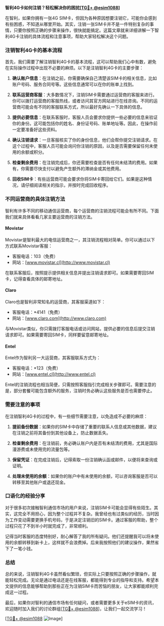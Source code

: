 **智利4G卡如何注销？轻松解决你的困扰[[TG💪+ @esim1088](https://t.me/s/esim1088)]**

在智利，如果你拥有一张4G SIM卡，但因为各种原因想要注销它，可能你会感到有些困惑，不知道从哪里开始。其实，注销一张SIM卡并不是一件特别复杂的事情，只要你按照正确的步骤来操作，很快就能搞定。这篇文章就来详细讲解一下智利4G卡注销的具体流程和注意事项，帮助大家轻松解决这个问题。

### 注销智利4G卡的基本流程

首先，我们需要了解注销智利4G卡的基本流程，这可以帮助我们心中有数，避免在实际操作过程中出现不必要的麻烦。以下是注销智利4G卡的主要步骤：

1. **确认账户信息**：在注销之前，你需要确保自己清楚该SIM卡的相关信息，比如账户号码、服务合同号等。这些信息通常可以在你的账单上找到。
   
2. **联系运营商客服**：大多数情况下，注销SIM卡需要通过运营商的客服来进行。你可以拨打运营商的客服热线，或者访问其官方网站进行在线咨询。不同的运营商可能会有不同的客服联系方式，所以最好先确认一下具体的信息。

3. **提供必要信息**：在联系客服时，客服人员会要求你提供一些必要的信息来验证你的身份。这可能包括你的姓名、身份证号码、账单地址等。因此，在操作前一定要准备好这些资料。

4. **确认注销请求**：一旦客服核实了你的身份信息，他们会帮你提交注销请求。在这个过程中，客服人员可能会询问你注销的原因，以及是否需要保留任何未使用的余额或积分。

5. **检查剩余费用**：在注销完成后，你还需要检查是否有任何未结清的费用。如果有，你需要尽快支付以避免产生额外的滞纳金或其他费用。

6. **回收SIM卡**：有些运营商可能会要求你将SIM卡寄回给它们。如果是这种情况，请仔细阅读相关的指示，并按时完成回收程序。

### 不同运营商的具体注销方法

智利有许多不同的移动通信运营商，每个运营商的注销流程可能会有所不同。下面我们就来具体看看几家主要运营商的注销方法。

#### Movistar
Movistar是智利最大的电信运营商之一，其注销流程相对简单。你可以通过以下方式联系Movistar客服：
- 客服电话：103（免费）
- 网站：[www.movistar.cl](http://www.movistar.cl)

在联系客服后，按照提示提供相关信息并提出注销请求即可。如果需要寄回SIM卡，记得查看具体的邮寄地址。

#### Claro
Claro也是智利非常知名的运营商，其客服渠道如下：
- 客服电话：*4141（免费）
- 网站：[www.claro.com](http://www.claro.com)

与Movistar类似，你只需拨打客服电话或访问网站，提供必要的信息后提交注销请求即可。如果需要寄回SIM卡，同样要留意邮寄地址。

#### Entel
Entel作为智利另一大运营商，其客服联系方式为：
- 客服电话：*123（免费）
- 网站：[www.entel.cl](http://www.entel.cl)

Entel的注销流程也相当简便，只需按照客服指引完成相关步骤即可。需要注意的是，部分套餐可能包含额外的服务，注销时务必确认这些服务是否也需要停止。

### 需要注意的事项

在注销智利4G卡的过程中，有一些细节需要注意，以免造成不必要的麻烦：

1. **提前备份数据**：如果你的SIM卡中存储了重要的联系人信息或其他数据，建议在注销之前将其备份到其他设备上，防止数据丢失。

2. **检查剩余费用**：在注销前，务必确认账户内是否有未结清的费用，尤其是国际漫游费或未使用完的流量包等。

3. **保留凭证**：在完成注销后，记得索取一份注销确认函或邮件，以便将来查询或证明。

4. **处理未使用的余额**：如果你的账户中有未使用的余额，可以咨询客服是否可以转移至其他账户或退还现金。

### 口语化的经验分享

对于很多初次接触智利通信市场的用户来说，注销SIM卡可能会显得有些陌生。其实，这完全不用担心，因为整个过程并不复杂。我曾经也有过类似的经历，当时因为工作变动需要更换手机号码，于是决定注销旧的SIM卡。通过客服的帮助，整个过程只花了不到半小时就完成了，非常顺利。

记得当时客服的态度特别好，耐心解答了我的所有疑问。他们还提醒我可以将未使用的余额转移到新卡上，这样就不会浪费掉。后来我按照他们的建议操作，果然省下了一笔小钱。

### 总结

总的来说，注销智利4G卡虽然看似繁琐，但实际上只要按照正确的步骤操作，就能轻松完成。无论是通过电话还是在线客服，都能得到专业的指导和支持。希望本文提供的信息能够帮助到那些正在为注销SIM卡而苦恼的朋友，让大家都能顺利完成这一过程。

最后，如果你对智利的通信市场有任何疑问，或者需要更多关于eSIM卡的资讯，欢迎随时加入我们的讨论群组[[TG💪+ @esim1088](https://t.me/s/esim1088)]，让我们一起交流学习！

[[TG💪+ @esim1088](https://t.me/s/esim1088) ![Image](https://i.postimg.cc/4NQfJmqS/Snipaste-2025-05-13-00-14-12.png)]